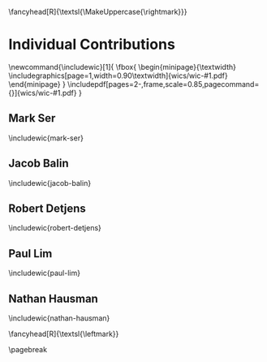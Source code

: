 <!-- switch header to second level heading for name -->
\fancyhead[R]{\textsl{\MakeUppercase{\rightmark}}}

# Individual Contributions

<!-- latex macro to make this simpler -->
\newcommand{\includewic}[1]{
  \fbox{
    \begin{minipage}{\textwidth}
      \includegraphics[page=1,width=0.90\textwidth]{wics/wic-#1.pdf}
    \end{minipage}
  }
  \includepdf[pages=2-,frame,scale=0.85,pagecommand={}]{wics/wic-#1.pdf}
}

## Mark Ser

\includewic{mark-ser}

## Jacob Balin

\includewic{jacob-balin}

## Robert Detjens

\includewic{robert-detjens}

## Paul Lim

\includewic{paul-lim}

## Nathan Hausman

\includewic{nathan-hausman}

<!-- go back to first level heading -->
\fancyhead[R]{\textsl{\leftmark}}

\pagebreak
